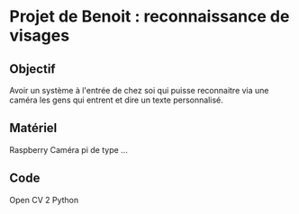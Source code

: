 # Projet de Benoit : reconnaissance de visages

## Objectif
Avoir un système à l'entrée de chez soi qui puisse reconnaitre via une caméra les gens qui entrent et dire un texte personnalisé.

## Matériel
Raspberry
Caméra pi de type ...


## Code 
Open CV 2
Python
